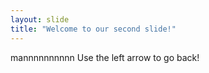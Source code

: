 ```yaml
---
layout: slide
title: "Welcome to our second slide!"
---
```

mannnnnnnnnn 
Use the left arrow to go back!
